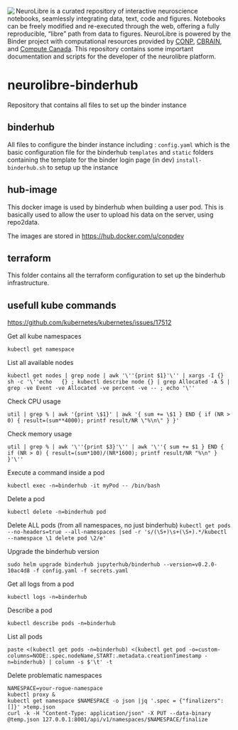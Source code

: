 <img align="left" src="https://conp-pcno.github.io/images/neurolibre-icon-red.png"> NeuroLibre is a curated repository of interactive neuroscience notebooks, seamlessly integrating data, text, code and figures. Notebooks can be freely modified and re-executed through the web, offering a fully reproducible, “libre” path from data to figures. NeuroLibre is powered by the Binder project with computational resources provided by [CONP](http://conp.ca/), [CBRAIN](http://mcin.ca/technology/cbrain/), and [Compute Canada](https://www.computecanada.ca/). This repository contains some important documentation and scripts for the developer of the neurolibre platform.
 
# neurolibre-binderhub
Repository that contains all files to set up the binder instance

## binderhub

All files to configure the binder instance including :
`config.yaml` which is the basic configuration file for the binderhub
`templates` and `static` folders containing the template for the binder login page (in dev)
`install-binderhub.sh` to setup up the instance

## hub-image

This docker image is used by binderhub when building a user pod. This is basically used to allow the user to upload his data on the server, using repo2data.

The images are stored in https://hub.docker.com/u/conpdev

## terraform

This folder contains all the terraform configuration to set up the binderhub infrastructure.

## usefull kube commands

https://github.com/kubernetes/kubernetes/issues/17512

Get all kube namespaces

`kubectl get namespace`

List all available nodes

`kubectl get nodes | grep node | awk '\''{print $1}'\'' | xargs -I {} sh -c '\''echo   {} ; kubectl describe node {} | grep Allocated -A 5 | grep -ve Event -ve Allocated -ve percent -ve -- ; echo '\''`

Check CPU usage

`util | grep % | awk '{print \$1}' | awk '{ sum += \$1 } END { if (NR > 0) { result=(sum**4000); printf result/NR \"%\n\" } }'`

Check memory usage

`util | grep % | awk '\''{print $3}'\'' | awk '\''{ sum += $1 } END { if (NR > 0) { result=(sum*100)/(NR*1600); printf result/NR "%\n" } }'\''`

Execute a command inside a pod

`kubectl exec -n=binderhub -it myPod -- /bin/bash`

Delete a pod

`kubectl delete -n=binderhub pod`

Delete ALL pods (from all namespaces, no just binderhub)
`kubectl get pods --no-headers=true --all-namespaces |sed -r 's/(\S+)\s+(\S+).*/kubectl --namespace \1 delete pod \2/e'`

Upgrade the binderhub version

`sudo helm upgrade binderhub jupyterhub/binderhub --version=v0.2.0-10ac4d8 -f config.yaml -f secrets.yaml`

Get all logs from a pod

`kubectl logs -n=binderhub`

Describe a pod

`kubectl describe pods -n=binderhub`

List all pods

`paste <(kubectl get pods -n=binderhub) <(kubectl get pod -o=custom-columns=NODE:.spec.nodeName,START:.metadata.creationTimestamp -n=binderhub) | column -s $'\t' -t`

Delete problematic namespaces

```
NAMESPACE=your-rogue-namespace
kubectl proxy &
kubectl get namespace $NAMESPACE -o json |jq '.spec = {"finalizers":[]}' >temp.json
curl -k -H "Content-Type: application/json" -X PUT --data-binary @temp.json 127.0.0.1:8001/api/v1/namespaces/$NAMESPACE/finalize
```
